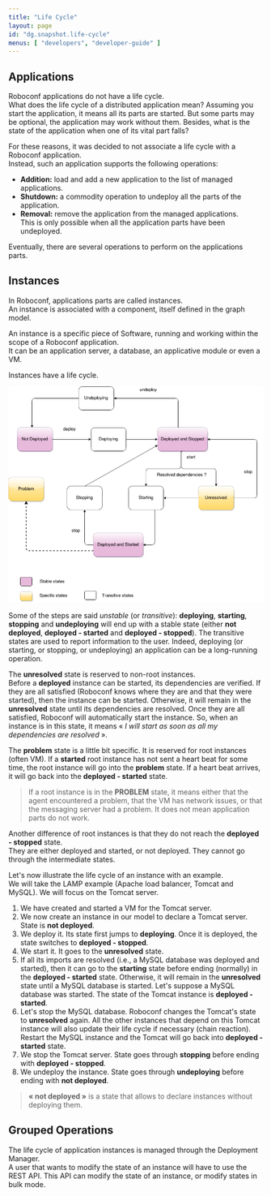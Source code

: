 ```yaml
---
title: "Life Cycle"
layout: page
id: "dg.snapshot.life-cycle"
menus: [ "developers", "developer-guide" ]
---
```


## Applications

Roboconf applications do not have a life cycle.  
What does the life cycle of a distributed application mean? Assuming
you start the application, it means all its parts are started. But some parts may be
optional, the application may work without them. Besides, what is the state of the application
when one of its vital part falls?

For these reasons, it was decided to not associate a life cycle with a Roboconf application.  
Instead, such an application supports the following operations:

* **Addition:** load and add a new application to the list of managed applications.
* **Shutdown:** a commodity operation to undeploy all the parts of the application.
* **Removal:** remove the application from the managed applications.  
This is only possible when all the application parts have been undeployed.

Eventually, there are several operations to perform on the applications parts.


## Instances

In Roboconf, applications parts are called instances.  
An instance is associated with a component, itself defined in the graph model.

An instance is a specific piece of Software, running and working within the scope of a Roboconf application.  
It can be an application server, a database, an applicative module or even a VM. 

Instances have a life cycle.

<img src="/resources/img/instance-life-cycle.png" alt="The life cycle of an instance" />

<br />

Some of the steps are said *unstable* (or *transitive*): **deploying**, **starting**, **stopping** and **undeploying** will 
end up with a stable state (either **not deployed**, **deployed - started** and **deployed - stopped**). The transitive states
are used to report information to the user. Indeed, deploying (or starting, or stopping, or undeploying) an application can be 
a long-running operation.

The **unresolved** state is reserved to non-root instances.  
Before a **deployed** instance can be started, its dependencies are verified. If they are all
satisfied (Roboconf knows where they are and that they were started), then the instance can be started.
Otherwise, it will remain in the **unresolved** state until its dependencies are resolved. Once they
are all satisfied, Roboconf will automatically start the instance. So, when an instance is in this state,
it means &laquo; *I will start as soon as all my dependencies are resolved* &raquo;.

The **problem** state is a little bit specific.
It is reserved for root instances (often VM). If a **started** root instance has not sent a heart beat for some time,
the root instance will go into the **problem** state. If a heart beat arrives, it will go back into the **deployed - started** state.

> If a root instance is in the **PROBLEM** state, it means either that the agent encountered a
> problem, that the VM has network issues, or that the messaging server had a problem. It does not
> mean application parts do not work.

Another difference of root instances is that they do not reach the **deployed - stopped** state.  
They are either deployed and started, or not deployed. They cannot go through the intermediate states.

Let's now illustrate the life cycle of an instance with an example.  
We will take the LAMP example (Apache load balancer, Tomcat and MySQL). We will focus on the Tomcat server.

1. We have created and started a VM for the Tomcat server.
2. We now create an instance in our model to declare a Tomcat server. State is **not deployed**.
3. We deploy it. Its state first jumps to **deploying**. Once it is deployed, the state switches to **deployed - stopped**.
4. We start it. It goes to the **unresolved** state.
5. If all its imports are resolved (i.e., a MySQL database was deployed and started), then it can go to the **starting**
state before ending (normally) in the **deployed - started** state.
Otherwise, it will remain in the **unresolved** state until a MySQL database is started. Let's suppose a MySQL database was started.
The state of the Tomcat instance is **deployed - started**.
6. Let's stop the MySQL database. Roboconf changes the Tomcat's state to **unresolved** again. All the other instances that depend on this
Tomcat instance will also update their life cycle if necessary (chain reaction). Restart the MySQL instance and the Tomcat will go back
into **deployed - started** state.
7. We stop the Tomcat server. State goes through **stopping** before ending with **deployed - stopped**.
8. We undeploy the instance. State goes through **undeploying** before ending with **not deployed**.

> **&laquo; not deployed &raquo;** is a state that allows to declare instances without deploying them.


## Grouped Operations

The life cycle of application instances is managed through the Deployment Manager.  
A user that wants to modify the state of an instance will have to use the REST API. This API
can modify the state of an instance, or modify states in bulk mode.
